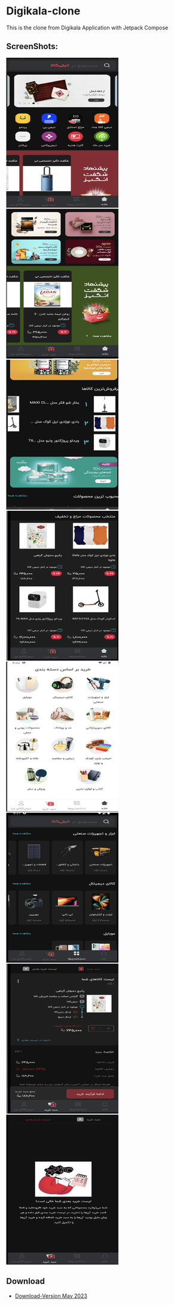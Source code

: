 # Digikala-clone
This is the clone from Digikala Application with Jetpack Compose

## ScreenShots:
<img src="/images/h1.png" width="300" height="400"/> <img src ="/images/h2.png" width="300" height="400"/> <img src = "/images/h3.png" width="300" height="400"/>
<img src="/images/h4.png" width="300" height="400"/> <img src="/images/h5.png" width="300" height="400"/> <img src="/images/d1.png" width="300" height="400"/>
<img src="/images/l1.png" width="300" height="400"/> <img src="/images/l2.png" width="300" height="400"/>



## Download
- [Download-Version May 2023](https://drive.google.com/file/d/1HIsELeisIR8YQeR-238GBOyBGLfLtLGo/view?usp=share_link)
